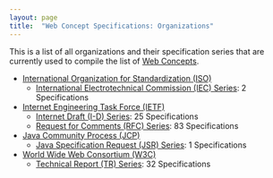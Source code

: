 ```yaml
---
layout: page
title:  "Web Concept Specifications: Organizations"
---
```


This is a list of all organizations and their specification series that are currently used to compile the list of [Web Concepts](../concepts).

* [International Organization for Standardization (ISO)](ISO)
  * [International Electrotechnical Commission (IEC) Series](ISO/IEC "Series overview"): 2 Specifications
* [Internet Engineering Task Force (IETF)](IETF)
  * [Internet Draft (I-D) Series](IETF/I-D "Series overview"): 25 Specifications
  * [Request for Comments (RFC) Series](IETF/RFC "Series overview"): 83 Specifications
* [Java Community Process (JCP)](JCP)
  * [Java Specification Request (JSR) Series](JCP/JSR "Series overview"): 1 Specifications
* [World Wide Web Consortium (W3C)](W3C)
  * [Technical Report (TR) Series](W3C/TR "Series overview"): 32 Specifications
